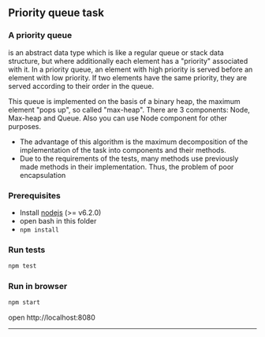 ## Priority queue task
 ### A priority queue
  is an abstract data type which is like a regular queue
or stack data structure, but where additionally each element has a "priority"
associated with it. In a priority queue, an element with high priority is served
before an element with low priority. If two elements have the same priority,
they are served according to their order in the queue.

This queue is implemented on the basis of a binary heap, the maximum element "pops up",
so called "max-heap". There are 3 components: Node, Max-heap and Queue. Also
you can use Node component for other purposes.
* The advantage of this algorithm is the maximum decomposition of the implementation
of the task into components and their methods.
* Due to the requirements of the tests, many methods use previously made methods in their
implementation. Thus, the problem of poor encapsulation


### Prerequisites
* Install [nodejs](https://nodejs.org/en/) (>= v6.2.0)
* open bash in this folder
* `npm install`

### Run tests
```sh
npm test
```

### Run in browser
```sh
npm start
```

open http://localhost:8080

---
